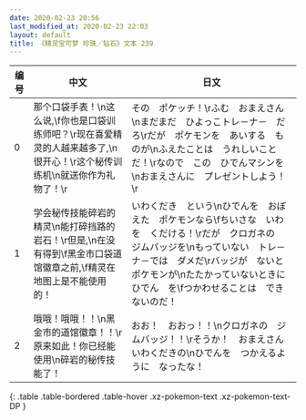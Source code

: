 ```yaml
---
date: 2020-02-23 20:56
last_modified_at: 2020-02-23 22:03
layout: default
title: 《精灵宝可梦 珍珠／钻石》文本 239
---
```

| 编号 | 中文 | 日文 |
| ---- | ---- | ---- |
| 0 | 那个口袋手表！\n这么说,\f你也是口袋训练师吧？\r现在喜爱精灵的人越来越多了,\n很开心！\r这个秘传训练机\n就送你作为礼物了！\r | その　ポケッチ！\rふむ　おまえさん\nまだまだ　ひよっこトレ－ナ－　だろ\rだが　ポケモンを　あいする　ものが\nふえたことは　うれしいことだ！\rなので　この　ひでんマシンを\nおまえさんに　プレゼントしよう！\r |
| 1 | 学会秘传技能碎岩的精灵\n能打碎挡路的岩石！\r但是,\n在没有得到\f黑金市口袋道馆徽章之前,\f精灵在地图上是不能使用的！ | いわくだき　という\nひでんを　おぼえた　ポケモンなら\fちいさな　いわを　くだける！\rだが　クロガネの　ジムバッジを\nもっていない　トレ－ナ－では　ダメだ\rバッジが　ないと　ポケモンが\nたたかっていないときに　ひでん　を\fつかわせることは　できないのだ！ |
| 2 | 哦哦！哦哦！！\n黑金市的道馆徽章！！\r原来如此！你已经能使用\n碎岩的秘传技能了！ | おお！　おおっ！！\nクロガネの　ジムバッジ！！\rそうか！　おまえさん　いわくだきの\nひでんを　つかえるように　なったな！ |
{: .table .table-bordered .table-hover .xz-pokemon-text .xz-pokemon-text-DP }